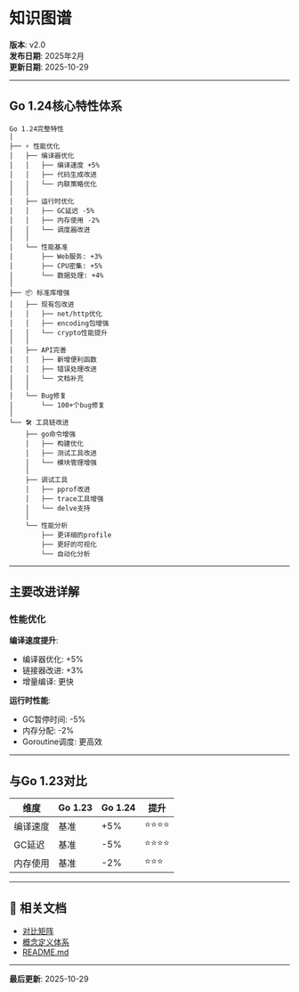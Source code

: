 ﻿# 知识图谱

**版本**: v2.0  
**发布日期**: 2025年2月  
**更新日期**: 2025-10-29

---

## Go 1.24核心特性体系

```text
Go 1.24完整特性
│
├── ⚡ 性能优化
│   ├── 编译器优化
│   │   ├── 编译速度 +5%
│   │   ├── 代码生成改进
│   │   └── 内联策略优化
│   │
│   ├── 运行时优化
│   │   ├── GC延迟 -5%
│   │   ├── 内存使用 -2%
│   │   └── 调度器改进
│   │
│   └── 性能基准
│       ├── Web服务: +3%
│       ├── CPU密集: +5%
│       └── 数据处理: +4%
│
├── 📦 标准库增强
│   ├── 现有包改进
│   │   ├── net/http优化
│   │   ├── encoding包增强
│   │   └── crypto性能提升
│   │
│   ├── API完善
│   │   ├── 新增便利函数
│   │   ├── 错误处理改进
│   │   └── 文档补充
│   │
│   └── Bug修复
│       └── 100+个bug修复
│
└── 🛠️ 工具链改进
    ├── go命令增强
    │   ├── 构建优化
    │   ├── 测试工具改进
    │   └── 模块管理增强
    │
    ├── 调试工具
    │   ├── pprof改进
    │   ├── trace工具增强
    │   └── delve支持
    │
    └── 性能分析
        ├── 更详细的profile
        ├── 更好的可视化
        └── 自动化分析
```

---

## 主要改进详解

### 性能优化

**编译速度提升**:

- 编译器优化: +5%
- 链接器改进: +3%
- 增量编译: 更快

**运行时性能**:

- GC暂停时间: -5%
- 内存分配: -2%
- Goroutine调度: 更高效

---

## 与Go 1.23对比

| 维度 | Go 1.23 | Go 1.24 | 提升 |
|------|---------|---------|------|
| 编译速度 | 基准 | +5% | ⭐⭐⭐⭐ |
| GC延迟 | 基准 | -5% | ⭐⭐⭐⭐ |
| 内存使用 | 基准 | -2% | ⭐⭐⭐ |

---

## 🔗 相关文档

- [对比矩阵](./00-对比矩阵.md)
- [概念定义体系](./00-概念定义体系.md)
- [README.md](./README.md)

---

**最后更新**: 2025-10-29
